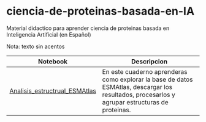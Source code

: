 # ciencia-de-proteinas-basada-en-IA
Material didactico para aprender ciencia de proteinas basada en Inteligencia Artificial (en Español)

Nota: texto sin acentos


| Notebook | Descripcion | 
|-----------|-----------| 
| [Analisis_estructrual_ESMAtlas](https://github.com/miangoar/ciencia-de-proteinas-basada-en-IA/blob/main/notebooks/analisis_estructural_ESMAtlas.ipynb) | En este cuaderno aprenderas como explorar la base de datos ESMAtlas, descargar los resultados, procesarlos y agrupar estructuras de proteinas. |

